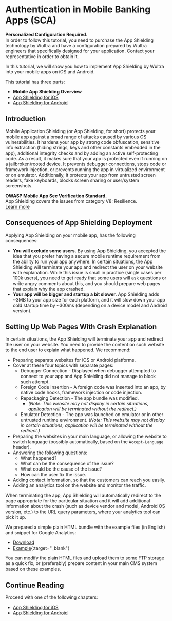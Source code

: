 # Authentication in Mobile Banking Apps (SCA)

<!-- AUTHOR joshis_tweets 2020-06-22T00:00:00Z -->
<!-- SIDEBAR _Sidebar.md sticky -->

<div id="banner">
    <div class="alert alert-warning">
        <strong>Personalized Configuration Required.</strong><br/>
        <span>In order to follow this tutorial, you need to purchase the App Shielding technology by Wultra and have a configuration prepared by Wultra engineers that specifically designed for your application. Contact your representative in order to obtain it.</span>
    </div>
</div>

In this tutorial, we will show you how to implement App Shielding by Wultra into your mobile apps on iOS and Android.

This tutorial has three parts:

- **Mobile App Shielding Overview**
- [App Shielding for iOS](iOS-Tutorial.md)
- [App Shielding for Android](Android-Tutorial.md)

## Introduction

Mobile Application Shielding (or App Shielding, for short) protects your mobile app against a broad range of attacks caused by various OS vulnerabilities. It hardens your app by strong code obfuscation, sensitive info extraction (hiding strings, keys and other constants embedded in the app), additional integrity checks and by adding an active self-protecting code. As a result, it makes sure that your app is protected even if running on a jailbroken/rooted device. It prevents debugger connections, stops code or framework injection, or prevents running the app in virtualized environment or on emulator. Additionally, it protects your app from untrusted screen readers, fake keyboards, blocks screen sharing or user/system screenshots.

<div id="banner">
    <div class="alert alert-info">
        <strong>OWASP Mobile App Sec Verification Standard.</strong><br/>
        <span>App Shielding covers the issues from category V8: Resilience.</span><br/>
        <a href="https://mobile-security.gitbook.io/masvs/security-requirements/0x15-v8-resiliency_against_reverse_engineering_requirements">Learn more</a>
    </div>
</div>

## Consequences of App Shielding Deployment

Applying App Shielding on your mobile app, has the following consequences:

- **You will exclude some users.** By using App Shielding, you accepted the idea that you prefer having a secure mobile runtime requirement from the ability to run your app anywhere. In certain situations, the App Shielding will terminate your app and redirect the user on your website with explanation. While this issue is small in practice (single cases per 100k users), you need to get ready that some users will ask questions or write angry comments about this, and you should prepare web pages that explain why the app crashed.
- **Your app will be bigger and startup a bit slower.** App Shielding adds ~3MB to your app size for each platform, and it will slow down your app cold startup time by ~300ms (depending on a device model and Android version).

## Setting Up Web Pages With Crash Explanation

In certain situations, the App Shielding will terminate your app and redirect the user on your website. You need to provide the content on such website to the end user to explain what happened. We recommend:

- Preparing separate websites for iOS or Android platforms.
- Cover at these four topics with separate pages:
  - Debugger Connection - Displayed when debugger attempted to connect to your app and App Shielding did not manage to block such attempt.
  - Foreign Code Insertion - A foreign code was inserted into an app, by native code hooks, framework injection or code injection.
  - Repackaging Detection - The app bundle was modified.
    - _(Note: This website may not display in certain situations, application will be terminated without the redirect.)_
  - Emulator Detection - The app was launched on emulator or in other untrusted runtime environment.
    _(Note: This website may not display in certain situations, application will be terminated without the redirect.)_
- Preparing the websites in your main language, or allowing the website to switch language (possibly automatically, based on the `Accept-Language` header).
- Answering the following questions:
  - What happened?
  - What can be the consequence of the issue?
  - What could be the cause of the issue?
  - How can the user fix the issue.
- Adding contact information, so that the customers can reach you easily.
- Adding an analytics tool on the website and monitor the traffic.

When terminating the app, App Shielding will automatically redirect to the page appropriate for the particular situation and it will add additional information about the crash (such as device vendor and model, Android OS version, etc.) to the URL query parameters, where your analytics tool can pick it up.

We prepared a simple plain HTML bundle with the example files (in English) and snippet for Google Analytics:

- [Download](./template.zip)
- [Example](./template/en/index.html){:target="\_blank"}

You can modify the plain HTML files and upload them to some FTP storage as a quick fix, or (preferably) prepare content in your main CMS system based on these examples.

## Continue Reading

Proceed with one of the following chapters:

- [App Shielding for iOS](iOS-Tutorial.md)
- [App Shielding for Android](Android-Tutorial.md)

